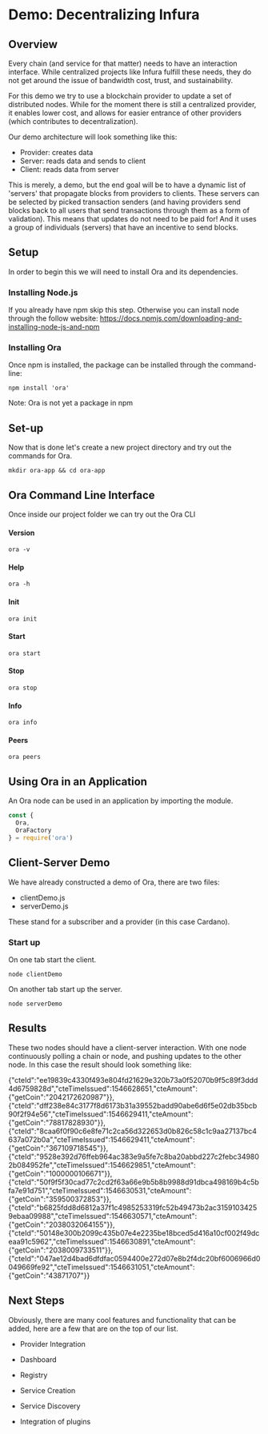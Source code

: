 


# Demo: Decentralizing Infura

## Overview

Every chain (and service for that matter) needs to have an interaction interface. While centralized projects like Infura fulfill these needs, they do
not get around the issue of bandwidth cost, trust, and sustainability.

For this demo we try to use a blockchain provider to update a set of distributed nodes. While for the moment there is still a centralized provider, it enables lower cost, and allows for easier entrance of other providers (which contributes to decentralization).

Our demo architecture will look something like this:

- Provider: creates data
- Server: reads data and sends to client
- Client: reads data from server

This is merely, a demo, but the end goal will be to have a dynamic list of 'servers' that propagate blocks from providers to clients.
These servers can be selected by picked transaction senders (and having providers send blocks back to all users that send transactions through them as a
  form of validation). This means that updates do not need to be paid for!  And it uses a group of individuals (servers) that have an incentive to
  send blocks.


## Setup

In order to begin this we will need to install Ora and its dependencies.

### Installing Node.js
If you already have npm skip this step. Otherwise you can install node through the follow website: https://docs.npmjs.com/downloading-and-installing-node-js-and-npm


### Installing Ora
Once npm is installed, the package can be installed through the command-line:

```
npm install 'ora'
```

Note: Ora is not yet a package in npm

## Set-up

Now that is done let's create a new project directory and try out the commands for Ora.

```
mkdir ora-app && cd ora-app
```

## Ora Command Line Interface

Once inside our project folder we can try out the Ora CLI

#### Version
```
ora -v
```

#### Help

```
ora -h
```

#### Init

```
ora init
```

#### Start
```
ora start
```

#### Stop
```
ora stop
```

#### Info
```
ora info
```

#### Peers
```
ora peers
```


## Using Ora in an Application
An Ora node can be used in an application by importing the module.

```javascript
const {
  Ora,
  OraFactory
} = require('ora')

```

## Client-Server Demo

We have already constructed a demo of Ora, there are two files:
- clientDemo.js
- serverDemo.js

These stand for a subscriber and a provider (in this case Cardano).

### Start up

On one tab start the client.

```
node clientDemo
```



On another tab start up the server.
```
node serverDemo
```

## Results
These two nodes should have a client-server interaction. With one node continuously polling a chain or node, and pushing updates to the other node.
In this case the result should look something like:


{"cteId":"ee19839c4330f493e804fd21629e320b73a0f52070b9f5c89f3ddd4d6759828d","cteTimeIssued":1546628651,"cteAmount":{"getCoin":"2042172620987"}},{"cteId":"dff238e84c3177f8d6173b31a39552badd90abe6d6f5e02db35bcb90f2f94e56","cteTimeIssued":1546629411,"cteAmount":{"getCoin":"78817828930"}},{"cteId":"8caa6f0f90c6e8fe71c2ca56d322653d0b826c58c1c9aa27137bc4637a072b0a","cteTimeIssued":1546629411,"cteAmount":{"getCoin":"367109718545"}},{"cteId":"9528e392d76ffeb964ac383e9a5fe7c8ba20abbd227c2febc349802b084952fe","cteTimeIssued":1546629851,"cteAmount":{"getCoin":"1000000106671"}},{"cteId":"50f9f5f30cad77c2cd2f63a66e9b5b8b9988d91dbca498169b4c5bfa7e91d751","cteTimeIssued":1546630531,"cteAmount":{"getCoin":"359500372853"}},{"cteId":"b6825fdd8d6812a37f1c4985253319fc52b49473b2ac31591034259ebaa09988","cteTimeIssued":1546630571,"cteAmount":{"getCoin":"2038032064155"}},{"cteId":"50148e300b2099c435b07e4e2235be18bced5d416a10cf002f49dceaa91c5962","cteTimeIssued":1546630891,"cteAmount":{"getCoin":"2038009733511"}},{"cteId":"047ae12d4bad6dfdfac0594400e272d07e8b2f4dc20bf6006966d0049669fe92","cteTimeIssued":1546631051,"cteAmount":{"getCoin":"43871707"}}

## Next Steps
Obviously, there are many cool features and functionality that can be added, here are a few that are on the top of our list.

- Provider Integration

- Dashboard

- Registry

- Service Creation

- Service Discovery

- Integration of plugins
